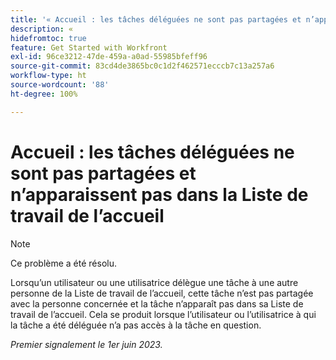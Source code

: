 ```yaml
---
title: '« Accueil : les tâches déléguées ne sont pas partagées et n’apparaissent pas dans la Liste de travail de l’accueil »'
description: « 
hidefromtoc: true
feature: Get Started with Workfront
exl-id: 96ce3212-47de-459a-a0ad-55985bfeff96
source-git-commit: 83cd4de3865bc0c1d2f462571ecccb7c13a257a6
workflow-type: ht
source-wordcount: '88'
ht-degree: 100%

---
```


# Accueil : les tâches déléguées ne sont pas partagées et n’apparaissent pas dans la Liste de travail de l’accueil

>[!NOTE]
>
>Ce problème a été résolu.

Lorsqu’un utilisateur ou une utilisatrice délègue une tâche à une autre personne de la Liste de travail de l’accueil, cette tâche n’est pas partagée avec la personne concernée et la tâche n’apparaît pas dans sa Liste de travail de l’accueil. Cela se produit lorsque l’utilisateur ou l’utilisatrice à qui la tâche a été déléguée n’a pas accès à la tâche en question.

_Premier signalement le 1er juin 2023._
